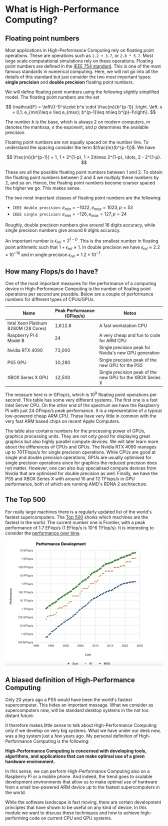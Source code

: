 # What is High-Performance Computing?

## Floating point numbers

Most applications in High-Performance Computing rely on floating point operations. These are
operations such as `1.2 + 3.7`, or `2.8 * 5.7`. Most large scale computational simulations rely
on these operations. Floating point numbers are defined in the [IEEE 754 standard](https://en.wikipedia.org/wiki/IEEE_754). This is one of the most famous standards in numerical computing. Here, we will not go into all the details of this
standard but just consider the two most important types: **single precision** and **double precision** floating point numbers.

We will define floating point numbers using the following slightly simplified model. The floating point numbers are the set 

$$
\mathcal{F} = \left\{(-1)^s\cdot b^e \cdot \frac{m}{b^{p-1}} :\right.
\left. s = 0,1; e_{min}\leq e \leq e_{max}; b^{p-1}\leq m\leq b^{p}-1\right\}.
$$

The number $b$ is the base, which is always $2$ on modern computers, $m$ denotes the mantissa, $e$ the exponent, and $p$ determines the available precision.

Floating point numbers are not equally spaced on the number line. To understand the spacing consider the term $\frac{m}{b^{p-1}}$. We have

$$
\frac{m}{b^{p-1}} = 1, 1 + 2^{1-p}, 1 + 2\times 2^{1-p}, \dots, 2 - 2^{1-p}.
$$

These are all the possible floating point numbers between $1$ and $2$. To obtain the floating point numbers between $2$ and $4$ we multiply these numbers by $2$, and so on. Hence, the floating point numbers become coarser spaced the higher we go. This makes sense.

The two most important classes of floating point numbers are the following:

* `IEEE double precision`: $e_{min} = -1022, e_{max} = 1023, p=53$
* `IEEE single precision`: $e_{min} = -126, e_{max} = 127, p=24$

Roughly, double precision numbers give around 16 digits accuracy, while single precision numbers give around 8 digits accuracy.

An important number is $\epsilon_{rel} = 2^{1-p}$. This is the smallest number in floating point arithmetic such that $1 + \epsilon_{rel}\neq 1$. In double precision we have $\epsilon_{rel}\approx 2.2\times 10^{-16}$ and in single precision $\epsilon_{rel}\approx 1.2\times 10^{-7}$.

## How many Flops/s do I have?

One of the most important measures for the performance of a computing device in High-Performance Computing is the number of floating point operations per second are possible. Below are a couple of performance numbers for different types of CPUs/GPUs.

| Name  | Peak Performance (GFlop/s) | Notes |
| ----  | --------------------------- | ----- | 
| Intel Xeon Platinum 8280M (28 Cores) | 1,612.8 | A fast workstation CPU |
| Raspberry PI 4 Model B | 24 | A very cheap and fun to code for ARM CPU |
| Nvidia RTX 4090 | 73,000 | Single precision peak for Nvidia's new GPU generation |
| PS5 GPU | 10,280 | Single precision peak of the new GPU for the PS5 |
| XBOX Series X GPU | 12,500 | Single precision peak of the new GPU for the XBOX Series X

The measure here is in GFlop/s, which is $10^9$ floating point operations per second. This table has some very different systems. The first one is a fast Intel Server CPU. On the other end of the spectrum we have the Raspberry Pi with just 24 GFlops/s peak performance. It is a representative of a typical low-powered cheap ARM CPU. These have very little in common with the very fast ARM based chips on recent Apple Computers.

The table also contains numbers for the processing power of GPUs, graphics processing units. They are not only good for displaying great graphics but also highly parallel compute devices. We will later learn more about the differences of CPUs and GPUs. The Nvidia RTX 4090 manages up to 70TFlops/s for single precision operations. While CPUs are good at single and double precision operations, GPUs are usually optimised for single precision operations since for graphics the reduced precision does not matter. However, one can also buy specialised compute devices from Nvidia that are optimised for double precision as well. Finally, we have the PS5 and XBOX Series X with around 10 and 12 TFlops/s in GPU performance, both of which are running AMD's RDNA 2 architecture.

## The Top 500

For really large machines there is a regularly updated list of the world's fastest supercomputers. The [Top 500](https://top500.org/) shows which machines are the fastest in the world. The current number one is Frontier, with a peak performance of 1.7 EFlop/s (1 EFlop/s is 10^6 TFlop/s). It is interesting to consider the [performance over time](https://top500.org/statistics/perfdevel/).

![Performance over time](./img/top500development.png)

## A biased definition of High-Performance Computing

Only 20 years ago a PS5 would have been the world's fastest supercomputer. This hides an important message. What we consider as supercomputers now, will be standard desktop systems in the not too distant future.

It therefore makes little sense to talk about High-Performance Computing only if we develop on very big systems. What we have under our desk now, was a big system just a few years ago. My personal definition of High-Performance Computing is the following:

**High-Performance Computing is concerned with developing tools, algorithms, and applications that can make optimal use of a given hardware environment.**

In this sense, we can perform High-Performance Computing also on a Raspberry Pi or a mobile phone. And indeed, the trend goes to scalable development environments that allow us to make optimal use of hardware from a small low-powered ARM device up to the fastest supercomputers in the world.

While the software landscape is fast moving, there are certain development principles that have shown to be useful on any kind of device. In this module we want to discuss these techniques and how to achieve high-performing code on current CPU and GPU systems.








